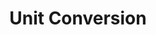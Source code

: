 ---
layout: default
title: "Unit Conversion"
permalink: /unit-conversion/
redirect_from: 
  - /unit_conversion.html
---